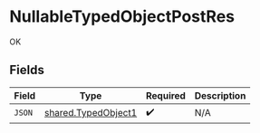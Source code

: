 # NullableTypedObjectPostRes

OK


## Fields

| Field                                                      | Type                                                       | Required                                                   | Description                                                |
| ---------------------------------------------------------- | ---------------------------------------------------------- | ---------------------------------------------------------- | ---------------------------------------------------------- |
| `JSON`                                                     | [shared.TypedObject1](../../models/shared/typedobject1.md) | :heavy_check_mark:                                         | N/A                                                        |